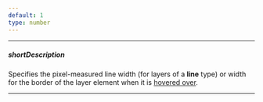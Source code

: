 ```yaml
---
default: 1
type: number
---
```

---
##### shortDescription
Specifies the pixel-measured line width (for layers of a **line** type) or width for the border of the layer element when it is [hovered over](/concepts/20%20Data%20Visualization/35%20VectorMap/40%20End-User%20Interaction/30%20Hovering/10%20Hovering.md '/Documentation/Guide/Data_Visualization/VectorMap/End-User_Interaction/#Hovering').

---
